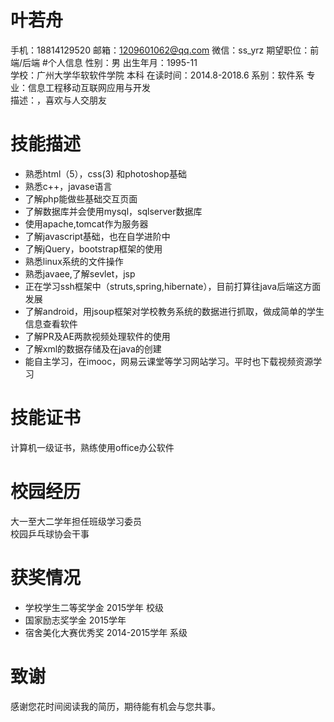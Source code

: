 # 叶若舟
 手机：18814129520  邮箱：1209601062@qq.com  微信：ss_yrz  期望职位：前端/后端
#个人信息
  性别：男                        出生年月：1995-11  
  学校：广州大学华软软件学院        本科     在读时间：2014.8-2018.6
  系别：软件系                    专业：信息工程移动互联网应用与开发  
  描述：，喜欢与人交朋友
# 技能描述
  * 熟悉html（5），css(3) 和photoshop基础  
  * 熟悉c++，javase语言  
  * 了解php能做些基础交互页面  
  * 了解数据库并会使用mysql，sqlserver数据库  
  * 使用apache,tomcat作为服务器
  * 了解javascript基础，也在自学进阶中  
  * 了解jQuery，bootstrap框架的使用  
  * 熟悉linux系统的文件操作  
  * 熟悉javaee,了解sevlet，jsp  
  * 正在学习ssh框架中（struts,spring,hibernate），目前打算往java后端这方面发展  
  * 了解android，用jsoup框架对学校教务系统的数据进行抓取，做成简单的学生信息查看软件
  * 了解PR及AE两款视频处理软件的使用
  * 了解xml的数据存储及在java的创建  
  * 能自主学习，在imooc，网易云课堂等学习网站学习。平时也下载视频资源学习
# 技能证书
  计算机一级证书，熟练使用office办公软件   
# 校园经历
  大一至大二学年担任班级学习委员  
  校园乒乓球协会干事   
# 获奖情况
  * 学校学生二等奖学金 2015学年 校级
  * 国家励志奖学金  2015学年
  * 宿舍美化大赛优秀奖 2014-2015学年 系级    
# 致谢
感谢您花时间阅读我的简历，期待能有机会与您共事。
